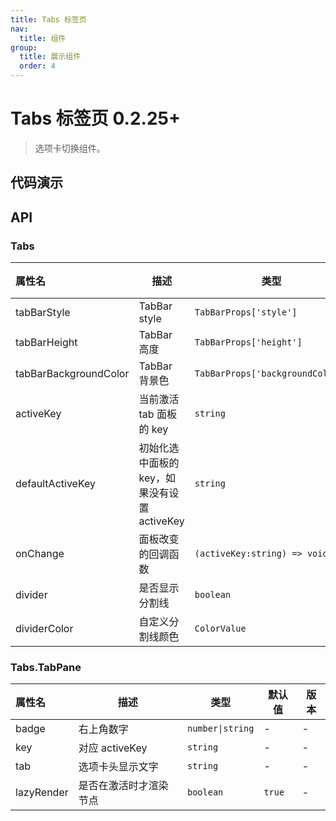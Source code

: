 ```yaml
---
title: Tabs 标签页
nav:
  title: 组件
group:
  title: 展示组件
  order: 4
---
```


# Tabs 标签页 <Badge>0.2.25+</Badge>

> 选项卡切换组件。

## 代码演示

<code src="./__fixtures__/basic.tsx"></code>

## API

### Tabs

| 属性名                | 描述                                         | 类型                             | 默认值                        | 版本 |
| :-------------------- | -------------------------------------------- | -------------------------------- | ----------------------------- | ---- |
| tabBarStyle           | TabBar style                                 | `TabBarProps['style']`           | -                             | -    |
| tabBarHeight          | TabBar 高度                                  | `TabBarProps['height']`          | -                             | -    |
| tabBarBackgroundColor | TabBar 背景色                                | `TabBarProps['backgroundColor']` | `bottom_bar_background_color` | -    |
| activeKey             | 当前激活 tab 面板的 key                      | `string`                         | -                             | -    |
| defaultActiveKey      | 初始化选中面板的 key，如果没有设置 activeKey | `string`                         | -                             | -    |
| onChange              | 面板改变的回调函数                           | `(activeKey:string) => void`     | -                             | -    |
| divider               | 是否显示分割线                               | `boolean`                        | `false`                       | -    |
| dividerColor          | 自定义分割线颜色                             | `ColorValue`                     | -                             | -    |

### Tabs.TabPane

| 属性名     | 描述                   | 类型             | 默认值 | 版本 |
| :--------- | ---------------------- | ---------------- | ------ | ---- |
| badge      | 右上角数字             | `number\|string` | -      | -    |
| key        | 对应 activeKey         | `string`         | -      | -    |
| tab        | 选项卡头显示文字       | `string`         | -      | -    |
| lazyRender | 是否在激活时才渲染节点 | `boolean`        | `true` | -    |
